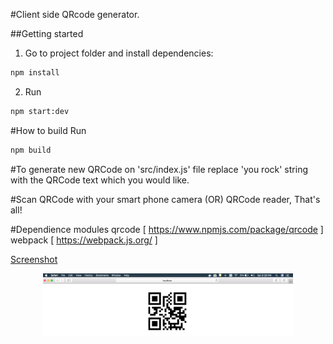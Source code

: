 #Client side QRcode generator.

##Getting started

1. Go to project folder and install dependencies:
 ```bash
 npm install
 ```

2. Run 
  ```bash
 npm start:dev
 ```

#How to build
Run 
  ```bash
 npm build
 ```

#To generate new QRCode on 'src/index.js' file replace 'you rock' string with the QRCode text which you would like. 

#Scan QRCode with your smart phone camera (OR) QRCode reader, That's all!


#Dependience modules
qrcode  [ https://www.npmjs.com/package/qrcode ]
webpack [ https://webpack.js.org/ ] 

[Screenshot](/screenshots/you_rock_qrcode.png)

<div align="center">
    <img src="./screenshots/you_rock_qrcode.png" width="400px"</img> 
</div>
